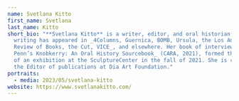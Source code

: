 ```yaml
---
name: Svetlana Kitto
first_name: Svetlana
last_name: Kitto
short_bio: "**Svetlana Kitto** is a writer, editor, and oral historian. Her
  writing has appeared in _4Columns, Guernica, BOMB, Ursula, the Los Angeles
  Review of Books, the Cut, VICE_, and elsewhere. Her book of interviews, _Sara
  Penn’s Knobkerry: An Oral History Sourcebook_ (CARA, 2021), formed the basis
  of an exhibition at the SculptureCenter in the fall of 2021. She is currently
  the Editor of publications at Dia Art Foundation."
portraits:
  - media: 2023/05/svetlana-kitto
website: https://www.svetlanakitto.com/
---
```

